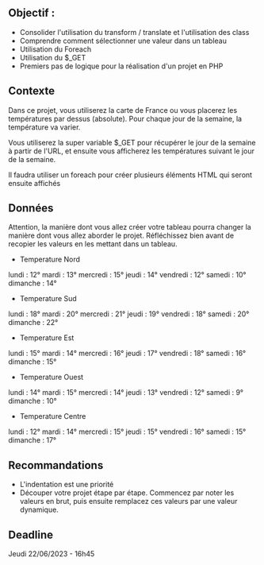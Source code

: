 Objectif :
- 

- Consolider l'utilisation du transform / translate et l'utilisation des class
- Comprendre comment sélectionner une valeur dans un tableau
- Utilisation du Foreach
- Utilisation du $_GET
- Premiers pas de logique pour la réalisation d'un projet en PHP


Contexte
- 

Dans ce projet, vous utiliserez la carte de France ou vous placerez les températures par dessus (absolute). Pour chaque jour de la semaine, la température va varier.

Vous utiliserez la super variable $_GET pour récupérer le jour de la semaine à partir de l'URL, et ensuite vous afficherez les températures suivant le jour de la semaine.

Il faudra utiliser un foreach pour créer plusieurs éléments HTML qui seront ensuite affichés

Données
- 

Attention, la manière dont vous allez créer votre tableau pourra changer la manière dont vous allez aborder le projet. Réfléchissez bien avant de recopier les valeurs en les mettant dans un tableau.

- Temperature Nord
  
lundi : 12°
mardi : 13°
mercredi : 15°
jeudi : 14°
vendredi : 12°
samedi : 10°
dimanche : 14°

- Temperature Sud
  
lundi :  18°
mardi :  20°
mercredi :  21°
jeudi :  19°
vendredi :  18°
samedi :  20°
dimanche :  22°

- Temperature Est
  
lundi :  15°
mardi :  14°
mercredi :  16°
jeudi :  17°
vendredi :  18°
samedi :  16°
dimanche :  15°

- Temperature Ouest
  
lundi :  14°
mardi :  15°
mercredi :  14°
jeudi :  13°
vendredi :  12°
samedi :  9°
dimanche :  10°

- Temperature Centre
  
lundi :  12°
mardi :  14°
mercredi :  15°
jeudi :  15°
vendredi :  16°
samedi :  15°
dimanche :  17°


Recommandations
- 
 - L'indentation est une priorité
 - Découper votre projet étape par étape. Commencez par noter les valeurs en brut, puis ensuite remplacez ces valeurs par une valeur dynamique.

Deadline
-

Jeudi 22/06/2023 - 16h45
